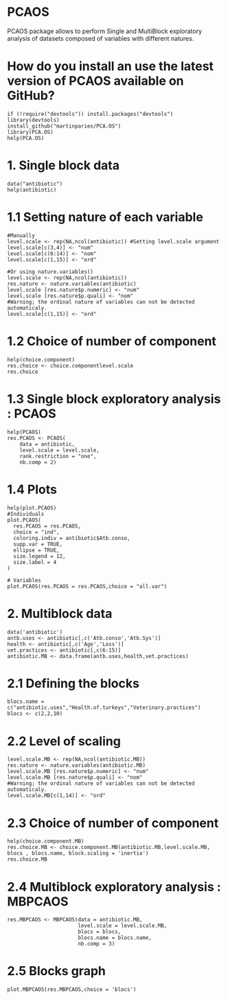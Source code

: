 # PCAOS

PCAOS package allows to perform Single and MultiBlock exploratory analysis of datasets composed of variables with different natures.

# How do you install an use the latest version of PCAOS available on GitHub?

```{r}
if (!require("devtools")) install.packages("devtools")
library(devtools)
install_github("martinparies/PCA.OS")
library(PCA.OS)
help(PCA.OS)
```

# 1. Single block data
```{r}
data("antibiotic")
help(antibiotic)
```

# 1.1 Setting nature of each variable
```{r}
#Manually
level.scale <- rep(NA,ncol(antibiotic)) #Setting level.scale argument
level.scale[c(3,4)] <- "num"
level.scale[c(6:14)] <- "nom"
level.scale[c(1,15)] <- "ord"

#Or using nature.variables()
level.scale <- rep(NA,ncol(antibiotic))
res.nature <- nature.variables(antibiotic)
level.scale [res.nature$p.numeric] <- "num"
level.scale [res.nature$p.quali] <- "nom"
#Warning; the ordinal nature of variables can not be detected automaticaly.
level.scale[c(1,15)] <- "ord"
```

# 1.2 Choice of number of component
```{r}
help(choice.component)
res.choice <- choice.componentlevel.scale
res.choice
```

# 1.3 Single block exploratory analysis : PCAOS
```{r}
help(PCAOS)
res.PCAOS <- PCAOS(
    data = antibiotic,
    level.scale = level.scale,
    rank.restriction = "one",
    nb.comp = 2)
```

# 1.4 Plots
```{r}
help(plot.PCAOS)
#Individuals
plot.PCAOS(
  res.PCAOS = res.PCAOS,
  choice = "ind",
  coloring.indiv = antibiotic$Atb.conso,
  supp.var = TRUE,
  ellipse = TRUE,
  size.legend = 12,
  size.label = 4
)

# Variables
plot.PCAOS(res.PCAOS = res.PCAOS,choice = "all.var")
```

# 2. Multiblock data
```{r}
data('antibiotic')
antb.uses <- antibiotic[,c('Atb.conso','Atb.Sys')]
health <- antibiotic[,c('Age','Loss')]
vet.practices <- antibiotic[,c(6:15)]
antibiotic.MB <- data.frame(antb.uses,health,vet.practices)
 ```

# 2.1 Defining the blocks
 ```{r}
blocs.name =  c("antibiotic.uses","Health.of.turkeys","Veterinary.practices")
blocs <- c(2,2,10)
```

# 2.2 Level of scaling
```{r}
level.scale.MB <- rep(NA,ncol(antibiotic.MB))
res.nature <- nature.variables(antibiotic.MB)
level.scale.MB [res.nature$p.numeric] <- "num"
level.scale.MB [res.nature$p.quali] <- "nom"
#Warning; the ordinal nature of variables can not be detected automaticaly.
level.scale.MB[c(1,14)] <- "ord"
```

# 2.3 Choice of number of component
```{r}
help(choice.component.MB)
res.choice.MB <- choice.component.MB(antibiotic.MB,level.scale.MB, blocs , blocs.name, block.scaling = 'inertia')
res.choice.MB
```

# 2.4 Multiblock exploratory analysis : MBPCAOS
```{r}
res.MBPCAOS <- MBPCAOS(data = antibiotic.MB,
                       level.scale = level.scale.MB,
                       blocs = blocs,
                       blocs.name = blocs.name,
                       nb.comp = 3)

```

# 2.5 Blocks graph
```{r}
plot.MBPCAOS(res.MBPCAOS,choice = 'blocs')
```
